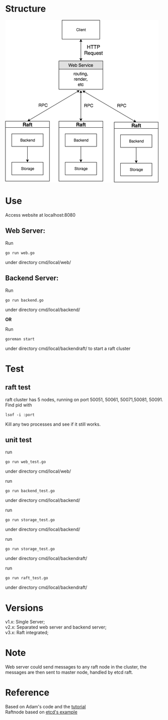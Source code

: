 # Structure
![architecture](architecture.png "architecture")


# Use
Access website at localhost:8080
## Web Server:
Run
~~~~
go run web.go
~~~~
under directory cmd/local/web/    
    

## Backend Server:

Run
~~~~
go run backend.go
~~~~
under directory cmd/local/backend/  

<b>OR</b>  

Run
~~~~
goreman start
~~~~
under directory cmd/local/backendraft/ to start a raft cluster


# Test
## raft test  
raft cluster has 5 nodes, running on port 50051, 50061, 50071,50081, 50091.  
Find pid with
~~~~
lsof -i :port
~~~~
Kill any two processes and see if it still works.

## unit test 
run
~~~~
go run web_test.go
~~~~
under directory cmd/local/web/    

run
~~~~
go run backend_test.go
~~~~
under directory cmd/local/backend/   

run
~~~~
go run storage_test.go
~~~~
under directory cmd/local/backend/  

run
~~~~
go run storage_test.go
~~~~
under directory cmd/local/backendraft/  

run
~~~~
go run raft_test.go
~~~~
under directory cmd/local/backendraft/  

# Versions
v1.x: Single Server;  
v2.x: Separated web server and backend server;  
v3.x: Raft integrated;   
# Note
Web server could send messages to any raft node in the cluster, the messages are then sent to master node, handled by etcd raft.  
       

# Reference
  Based on Adam's code and the [tutorial](astaxie.gitbooks.io/build-web-application-with-golang)  
  Raftnode based on [etcd's example](https://github.com/etcd-io/etcd/tree/master/contrib/raftexample)
